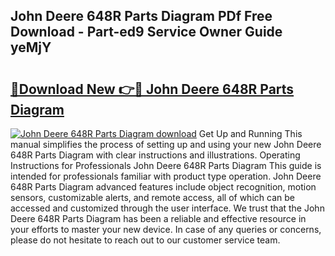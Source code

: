 ## John Deere 648R Parts Diagram PDf Free Download - Part-ed9 Service Owner Guide yeMjY

# <h2><a href="http://dfis86.blite.top/?on=John+Deere+648R+Parts+Diagram">🔗Download New 👉🔴 John Deere 648R Parts Diagram</a></h2>

[![John Deere 648R Parts Diagram download](https://i.imgur.com/lujVjoI.png)](http://dfis86.blite.top/?on=John+Deere+648R+Parts+Diagram)
Get Up and Running This manual simplifies the process of setting up and using your new John Deere 648R Parts Diagram with clear instructions and illustrations. Operating Instructions for Professionals John Deere 648R Parts Diagram This guide is intended for professionals familiar with product type operation. John Deere 648R Parts Diagram advanced features include object recognition, motion sensors, customizable alerts, and remote access, all of which can be accessed and customized through the user interface. We trust that the John Deere 648R Parts Diagram has been a reliable and effective resource in your efforts to master your new device. In case of any queries or concerns, please do not hesitate to reach out to our customer service team.
